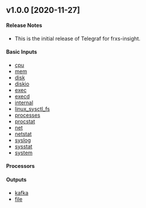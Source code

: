 ## v1.0.0 [2020-11-27]

#### Release Notes
- This is the initial release of Telegraf for frxs-insight.

#### Basic Inputs

- [cpu]()
- [mem]()
- [disk]() 
- [diskio]()
- [exec]()
- [execd]()
- [internal]()
- [linux_sysctl_fs]()
- [processes]()
- [procstat]()
- [net]()
- [netstat]()
- [syslog]()
- [sysstat]()
- [system]()
#### Processors

#### Outputs
- [kafka]()
- [file]()